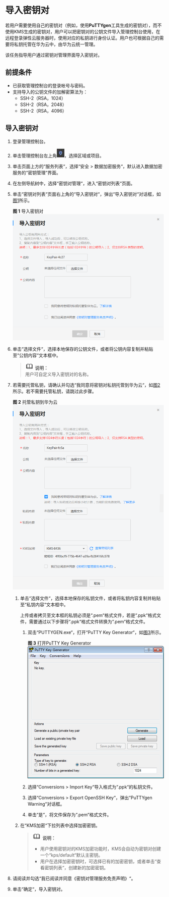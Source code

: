 # 导入密钥对<a name="dew_01_0035"></a>

若用户需要使用自己的密钥对（例如，使用**PuTTYgen**工具生成的密钥对），而不使用KMS生成的密钥对，用户可以把密钥对的公钥文件导入管理控制台使用，在远程登录弹性云服务器时，使用对应的私钥进行身份认证。用户也可根据自己的需要将私钥托管在华为云中，由华为云统一管理。

该任务指导用户通过密钥对管理界面导入密钥对。

## 前提条件<a name="section74941115734"></a>

-   已获取管理控制台的登录帐号与密码。
-   支持导入的公钥文件的加解密算法为：
    -   SSH-2（RSA，1024）
    -   SSH-2（RSA，2048）
    -   SSH-2（RSA，4096）


## 导入密钥对<a name="section12791509154839"></a>

1.  登录管理控制台。
2.  单击管理控制台左上角![](figures/zh-cn_image_0112947532.jpg)，选择区域或项目。
3.  单击页面上方的“服务列表“，选择“安全  \>  数据加密服务“，默认进入数据加密服务的“密钥管理“界面。
4.  在左侧导航树中，选择“密钥对管理“，进入“密钥对列表“页面。
5.  单击“密钥对列表“页面右上角的“导入密钥对“，弹出“导入密钥对“对话框，如[图1](#fig5941841714437)所示。

    **图 1**  导入密钥对<a name="fig5941841714437"></a>  
    ![](figures/导入密钥对.png "导入密钥对")

6.  单击“选择文件“，选择本地保存的公钥文件，或者将公钥内容复制并粘贴至“公钥内容“文本框中。

    >![](public_sys-resources/icon-note.gif) **说明：**   
    >用户可自定义导入密钥对的名称。  

7.  若需要托管私钥，请确认并勾选“我同意将密钥对私钥托管到华为云“，如[图2](#fig0776181161613)所示。若不需要托管私钥，请跳过此步骤。

    **图 2**  托管私钥到华为云<a name="fig0776181161613"></a>  
    ![](figures/托管私钥到华为云.png "托管私钥到华为云")

    1.  单击“选择文件“，选择本地保存的私钥文件，或者将私钥内容复制并粘贴至“私钥内容“文本框中。

        上传或者拷贝至文本框的私钥必须是“.pem“格式文件，若是“.ppk“格式文件，需要通过以下步骤将“.ppk“格式文件转换为“.pem“格式文件。

        1.  双击“PUTTYGEN.exe“，打开“PuTTY Key Generator“，如[图3](#f68625d7525504cc1bbc7b0bc9efe3597)所示。

            **图 3**  打开PuTTY Key Generator<a name="f68625d7525504cc1bbc7b0bc9efe3597"></a>  
            ![](figures/打开PuTTY-Key-Generator.png "打开PuTTY-Key-Generator")

        2.  选择“Conversions \> Import Key“导入格式为“.ppk“的私钥文件。
        3.  选择“Conversions \> Export OpenSSH Key“，弹出“PuTTYgen Warning“对话框。
        4.  单击“是“，将文件保存为“.pem“格式文件。

    2.  在“KMS加密“下拉列表中选择加密密钥。

        >![](public_sys-resources/icon-note.gif) **说明：**   
        >-   用户使用密钥对的KMS加密功能时，KMS会自动为密钥对创建一个“kps/default“默认主密钥。  
        >-   用户在选择加密密钥时，可选择已有的加密密钥，或者单击“查看密钥列表“，创建新的加密密钥。  


8.  请阅读并勾选“我已阅读并同意《密钥对管理服务免责声明》“。
9.  单击“确定“，导入密钥对。

